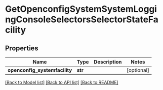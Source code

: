 # GetOpenconfigSystemSystemLoggingConsoleSelectorsSelectorStateFacility

## Properties
Name | Type | Description | Notes
------------ | ------------- | ------------- | -------------
**openconfig_systemfacility** | **str** |  | [optional] 

[[Back to Model list]](../README.md#documentation-for-models) [[Back to API list]](../README.md#documentation-for-api-endpoints) [[Back to README]](../README.md)



